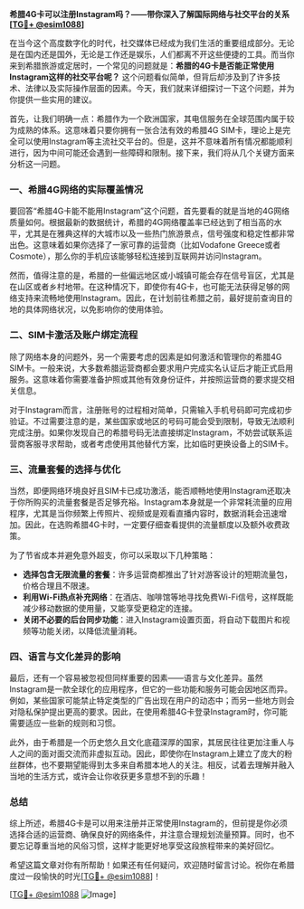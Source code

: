 **希腊4G卡可以注册Instagram吗？——带你深入了解国际网络与社交平台的关系[[TG💪+ @esim1088](https://t.me/s/esim1088)]**

在当今这个高度数字化的时代，社交媒体已经成为我们生活的重要组成部分。无论是在国内还是国外，无论是工作还是娱乐，人们都离不开这些便捷的工具。而当你来到希腊旅游或定居时，一个常见的问题就是：**希腊的4G卡是否能正常使用Instagram这样的社交平台呢？** 这个问题看似简单，但背后却涉及到了许多技术、法律以及实际操作层面的因素。今天，我们就来详细探讨一下这个问题，并为你提供一些实用的建议。

首先，让我们明确一点：希腊作为一个欧洲国家，其电信服务在全球范围内属于较为成熟的体系。这意味着只要你拥有一张合法有效的希腊4G SIM卡，理论上是完全可以使用Instagram等主流社交平台的。但是，这并不意味着所有情况都能顺利进行，因为中间可能还会遇到一些障碍和限制。接下来，我们将从几个关键方面来分析这一问题。

### 一、希腊4G网络的实际覆盖情况

要回答“希腊4G卡能不能用Instagram”这个问题，首先要看的就是当地的4G网络质量如何。根据最新的数据统计，希腊的4G网络覆盖率已经达到了相当高的水平，尤其是在雅典这样的大城市以及一些热门旅游景点，信号强度和稳定性都非常出色。这意味着如果你选择了一家可靠的运营商（比如Vodafone Greece或者Cosmote），那么你的手机应该能够轻松连接到互联网并访问Instagram。

然而，值得注意的是，希腊的一些偏远地区或小城镇可能会存在信号盲区，尤其是在山区或者乡村地带。在这种情况下，即使你有4G卡，也可能无法获得足够的网络支持来流畅地使用Instagram。因此，在计划前往希腊之前，最好提前查询目的地的具体网络状况，以免影响你的使用体验。

### 二、SIM卡激活及账户绑定流程

除了网络本身的问题外，另一个需要考虑的因素是如何激活和管理你的希腊4G SIM卡。一般来说，大多数希腊运营商都会要求用户完成实名认证后才能正式启用服务。这意味着你需要准备护照或其他有效身份证件，并按照运营商的要求提交相关信息。

对于Instagram而言，注册账号的过程相对简单，只需输入手机号码即可完成初步验证。不过需要注意的是，某些国家或地区的号码可能会受到限制，导致无法顺利完成注册。如果你发现自己的希腊号码无法直接绑定Instagram，不妨尝试联系运营商客服寻求帮助，或者考虑使用其他替代方案，比如临时更换设备上的SIM卡。

### 三、流量套餐的选择与优化

当然，即便网络环境良好且SIM卡已成功激活，能否顺畅地使用Instagram还取决于你所购买的流量套餐是否足够充裕。Instagram本身就是一个非常耗流量的应用程序，尤其是当你频繁上传照片、视频或是观看直播内容时，数据消耗会迅速增加。因此，在选购希腊4G卡时，一定要仔细查看提供的流量额度以及额外收费政策。

为了节省成本并避免意外超支，你可以采取以下几种策略：
- **选择包含无限流量的套餐**：许多运营商都推出了针对游客设计的短期流量包，价格合理且不限速。
- **利用Wi-Fi热点补充网络**：在酒店、咖啡馆等地寻找免费Wi-Fi信号，这样既能减少移动数据的使用量，又能享受更稳定的连接。
- **关闭不必要的后台同步功能**：进入Instagram设置页面，将自动下载图片和视频等功能关闭，以降低流量消耗。

### 四、语言与文化差异的影响

最后，还有一个容易被忽视但同样重要的因素——语言与文化差异。虽然Instagram是一款全球化的应用程序，但它的一些功能和服务可能会因地区而异。例如，某些国家可能禁止特定类型的广告出现在用户的动态中；而另一些地方则会对隐私保护提出更高的要求。因此，在使用希腊4G卡登录Instagram时，你可能需要适应一些新的规则和习惯。

此外，由于希腊是一个历史悠久且文化底蕴深厚的国家，其居民往往更加注重人与人之间的面对面交流而非虚拟互动。因此，即使你在Instagram上建立了庞大的粉丝群体，也不要期望能得到太多来自希腊本地人的关注。相反，试着去理解并融入当地的生活方式，或许会让你收获更多意想不到的乐趣！

### 总结

综上所述，希腊4G卡是可以用来注册并正常使用Instagram的，但前提是你必须选择合适的运营商、确保良好的网络条件，并注意合理规划流量预算。同时，也不要忘记尊重当地的风俗习惯，这样才能更好地享受这段旅程带来的美好回忆。

希望这篇文章对你有所帮助！如果还有任何疑问，欢迎随时留言讨论。祝你在希腊度过一段愉快的时光[[TG💪+ @esim1088](https://t.me/s/esim1088)]！

[[TG💪+ @esim1088](https://t.me/s/esim1088) ![Image](https://i.postimg.cc/4NQfJmqS/Snipaste-2025-05-13-00-14-12.png)]